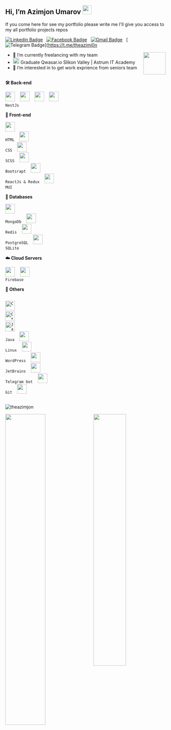## Hi, I’m Azimjon Umarov  <img src="https://media.giphy.com/media/hvRJCLFzcasrR4ia7z/giphy.gif" width="28px" height="28px" />
If you come here for see my portfolio please write me I'll give you access to my all portfolio projects repos

<!-- <img src = 'https://github.com/MarikIshtar007/MarikIshtar007/blob/master/images/matrix.gif' alt = 'Awesome Matrix Code' align='right' /> -->

[![Linkedin Badge](https://img.shields.io/badge/-theazimjon-blue?style=flat-square&logo=Linkedin&logoColor=white&link=https://www.linkedin.com/in/theazimjon/)](https://www.linkedin.com/in/theazimjon/) &nbsp;
[![Facebook Badge](https://img.shields.io/badge/-theazimj0n-purple?style=flat-square&logo=facebook&logoColor=white&link=https://www.facebook.com/TheAzimj0n)](https://www.facebook.com/TheAzimj0n) &nbsp;
[![Gmail Badge](https://img.shields.io/badge/-theazimjon@gmail.com-c14438?style=flat-square&logo=Gmail&logoColor=white&link=mailto:theazimjon@gmail.com)](mailto:theazimjon@gmail.com) &nbsp;
[![Telegram Badge](https://img.shields.io/badge/-theazimj0n-blue?style=flat-square&logo=Telegram&logoColor=blue&link=https://t.me/theazimj0n)](https://t.me/theazimj0n

<img height="70" src="https://upload.wikimedia.org/wikipedia/commons/thumb/9/94/MERN-logo.png/640px-MERN-logo.png" align='right'  />

- 🌱 I’m currently freelancing with my team
- <span><img alt='Qwasar Silicon Valley Logo' src='https://storage.googleapis.com/qwasar-public/qwasar-logo_50x50.png' width='20px'></span>
 Graduate Qwasar.io Slikon Valley | Astrum IT Academy
- 👀 I’m interested in to get work exprience from seniors team 


##

<!-- <div style="display: flex;" align="right" >
  <img height="30" src="https://upload.wikimedia.org/wikipedia/commons/thumb/1/18/C_Programming_Language.svg/695px-C_Programming_Language.svg.png" alt="C"    />&nbsp; &nbsp;
  <img height="30" src="https://upload.wikimedia.org/wikipedia/commons/thumb/1/18/ISO_C%2B%2B_Logo.svg/1822px-ISO_C%2B%2B_Logo.svg.png" alt="C++" />&nbsp;    &nbsp;
  <img height="30" src="https://cdn.worldvectorlogo.com/logos/javascript-1.svg" alt="JavaScript" />&nbsp; &nbsp;
   <img height="30" src="https://upload.wikimedia.org/wikipedia/commons/thumb/2/27/PHP-logo.svg/2560px-PHP-logo.svg.png" alt="JavaScript" />&nbsp; &nbsp;
  <img height="30" src="https://www.vectorlogo.zone/logos/java/java-icon.svg" alt="Java" />&nbsp; &nbsp;
  <img height="30" src="https://upload.wikimedia.org/wikipedia/commons/thumb/7/73/Ruby_logo.svg/1024px-Ruby_logo.svg.png" alt="Ruby" />&nbsp; &nbsp;
</div> -->


**🛠 Back-end**

<code><img height="30" src="https://upload.wikimedia.org/wikipedia/commons/thumb/f/f5/Typescript.svg/128px-Typescript.svg.png"></code>&nbsp; &nbsp;
<code><img height="30" src="https://raw.githubusercontent.com/dereknguyen269/dereknguyen269/master/images/nodejs.png"></code>&nbsp; &nbsp;
<code><img height="30" src="https://upload.wikimedia.org/wikipedia/commons/6/64/Expressjs.png"></code>&nbsp; &nbsp;
<code><img height="30" src="https://seeklogo.com/images/N/nestjs-logo-09342F76C0-seeklogo.com.png" > NestJs</code>&nbsp; &nbsp; 

**🌳 Front-end**

<code><img height="30" src="https://icon-library.com/images/html5-icon/html5-icon-13.jpg"> HTML</code>&nbsp; &nbsp;
<code><img height="30" src="https://seeklogo.com/images/C/css-3-logo-023C1A7171-seeklogo.com.png"> CSS</code>&nbsp; &nbsp;
<code><img height="30" src="https://camo.githubusercontent.com/c38bf4a44750bd9b576a2259a5074dd277d63f0a412b5b1f31f54e516711ef5b/687474703a2f2f736173732d6c616e672e636f6d2f6173736574732f696d672f7374796c6567756964652f7365616c2d636f6c6f722d61656630333534632e706e67"> SCSS</code>&nbsp; &nbsp;
<code><img height="30" src="https://brandlogos.net/wp-content/uploads/2021/09/bootstrap-logo.png"> Bootsrapt</code>&nbsp; &nbsp;
<code><img height="30" src="https://cdn.worldvectorlogo.com/logos/react-2.svg"> ReactJs & Redux</code>&nbsp; &nbsp;
<code><img height="30" src="https://www.freelogovectors.net/svg12/mui-logo-freelogovectors.net.svg"> MUI</code>&nbsp; &nbsp;


**💽 Databases**

<code><img height="30" src="https://www.svgrepo.com/show/331488/mongodb.svg"> MongoDb</code>&nbsp; &nbsp;
<code><img height="30" src="https://www.svgrepo.com/show/303460/redis-logo.svg"> Redis</code>&nbsp; &nbsp;
<code><img height="30" src="https://upload.wikimedia.org/wikipedia/commons/thumb/2/29/Postgresql_elephant.svg/240px-Postgresql_elephant.svg.png"> PostgreSQL</code>&nbsp; &nbsp;
<code><img height="30" src="https://upload.wikimedia.org/wikipedia/commons/thumb/9/97/Sqlite-square-icon.svg/2048px-Sqlite-square-icon.svg.png"> SQLite</code>&nbsp; &nbsp;

**☁️ Cloud Servers**

<code><img height="30" src="https://raw.githubusercontent.com/dereknguyen269/dereknguyen269/master/images/aws.png"></code>&nbsp; &nbsp;
<code><img height="30" src="https://seeklogo.com/images/G/google-cloud-logo-ADE788217F-seeklogo.com.png"> Firebase</code>

**🧰 Others**

<code> <img height="30" src="https://upload.wikimedia.org/wikipedia/commons/thumb/1/18/C_Programming_Language.svg/695px-C_Programming_Language.svg.png" alt="C" /></code> &nbsp; &nbsp;
<code> <img height="30" src="https://upload.wikimedia.org/wikipedia/commons/thumb/1/18/ISO_C%2B%2B_Logo.svg/1822px-ISO_C%2B%2B_Logo.svg.png" alt="C++" /></code> &nbsp; &nbsp;
 <code> <img height="30" src="https://www.vectorlogo.zone/logos/java/java-icon.svg" alt="Java" /> Java</code>&nbsp; &nbsp;
<code><img height="30" src="https://upload.wikimedia.org/wikipedia/commons/thumb/a/ab/Logo-ubuntu_cof-orange-hex.svg/1024px-Logo-ubuntu_cof-orange-hex.svg.png"> Linux</code>&nbsp; &nbsp;
<code><img height="30" src="https://seeklogo.com/images/W/wordpress-logo-24439D45A6-seeklogo.com.png"> WordPress</code>&nbsp; &nbsp;
<code><img height="30" src="https://upload.wikimedia.org/wikipedia/commons/thumb/c/c0/WebStorm_Icon.svg/1200px-WebStorm_Icon.svg.png"> JetBrains</code>&nbsp; &nbsp;
<code><img height="30" src="https://flowxo.com/wp-content/uploads/2021/03/Telegram-Logo-512x512.png"> Telegram bot</code>&nbsp; &nbsp;
<code><img height="30" src="https://seeklogo.com/images/G/git-bash-logo-B6475E8359-seeklogo.com.png"> Git</code>&nbsp; &nbsp;
<code><img height="30" src="https://miro.medium.com/max/672/0*I86u-SR620EEnM-X.png"></code>&nbsp; &nbsp;


##

<p> <img src="https://komarev.com/ghpvc/?username=theazimjon&label=Profile%20views&color=0e75b6&style=flat" alt="theazimjon" /> </p>


<div>
    <img src="https://github-readme-streak-stats.herokuapp.com?user=theazimjon&theme=dark&hide_border=true" width="50%"/>
    <img align="right"  src="https://github-readme-stats.vercel.app/api?username=theazimjon&show_icons=true&theme=dark&hide_border=true" width="45%" /> 
    <!-- <img src="https://github-readme-stats.vercel.app/api/top-langs/?username=theazimjon&layout=compact&show_icons=true&title_color=ffffff&icon_color=34abeb&text_color=daf7dc&bg_color=151515&hide_border=true" /> -->
<div>
